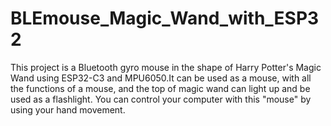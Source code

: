 # BLEmouse_Magic_Wand_with_ESP32
This project is a Bluetooth gyro mouse in the shape of Harry Potter's Magic Wand using ESP32-C3 and MPU6050.It can be used as a mouse, with all the functions of a mouse, and the top of magic wand can light up and be used as a flashlight. You can control your computer with this "mouse" by using your hand movement. 
